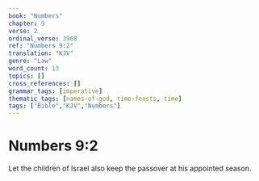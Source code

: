 ```yaml
---
book: "Numbers"
chapter: 9
verse: 2
ordinal_verse: 3968
ref: "Numbers 9:2"
translation: "KJV"
genre: "Law"
word_count: 13
topics: []
cross_references: []
grammar_tags: [imperative]
thematic_tags: [names-of-god, time-feasts, time]
tags: ["Bible","KJV","Numbers"]
---
```


# Numbers 9:2

Let the children of Israel also keep the passover at his appointed season.
